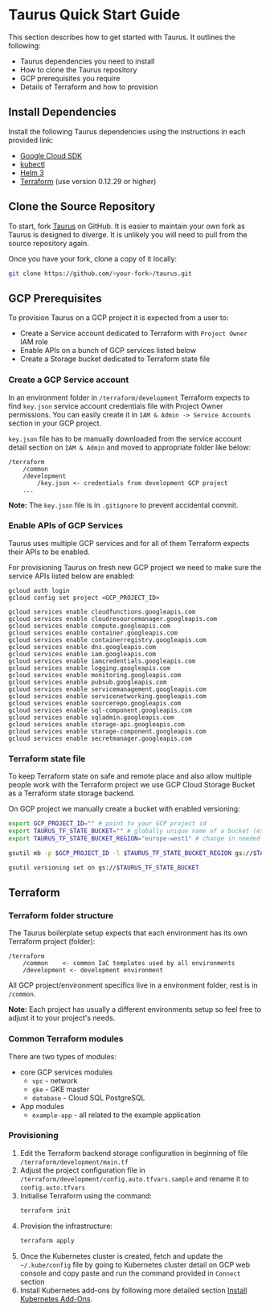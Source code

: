# Taurus Quick Start Guide

This section describes how to get started with Taurus. It outlines the following:
 - Taurus dependencies you need to install
 - How to clone the Taurus repository
 - GCP prerequisites you require
 - Details of Terraform and how to provision

## Install Dependencies
Install the following Taurus dependencies using the instructions in each provided link:
- [Google Cloud SDK][gc-sdk-install]
- [kubectl][kubectl-install]
- [Helm 3][helm-install] 
- [Terraform][terraform-install] (use version 0.12.29 or higher)

## Clone the Source Repository
To start, fork [Taurus] on GitHub. It is easier to maintain your own fork as Taurus is designed to diverge. It is unlikely you will need to pull from the source repository again.

Once you have your fork, clone a copy of it locally:

```sh
git clone https://github.com/<your-fork>/taurus.git
```

## GCP Prerequisites
To provision Taurus on a GCP project it is expected from a user to:
- Create a Service account dedicated to Terraform with `Project Owner` IAM role
- Enable APIs on a bunch of GCP services listed below
- Create a Storage bucket dedicated to Terraform state file

### Create a GCP Service account
In an environment folder in `/terraform/development` Terraform expects to find `key.json` service account credentials file with Project Owner permissions. You can easily create it in `IAM & Admin -> Service Accounts` section in your GCP project.

`key.json` file has to be manually downloaded from the service account detail section on `IAM & Admin` and moved to appropriate folder like below:
```
/terraform
    /common
    /development
        /key.json <- credentials from development GCP project
    ...
```
**Note:** The `key.json` file is in `.gitignore` to prevent accidental commit.

### Enable APIs of GCP Services
Taurus uses multiple GCP services and for all of them Terraform expects their APIs to be enabled.

For provisioning Taurus on fresh new GCP project we need to make sure the service APIs listed below are enabled:
```
gcloud auth login
gcloud config set project <GCP_PROJECT_ID>

gcloud services enable cloudfunctions.googleapis.com
gcloud services enable cloudresourcemanager.googleapis.com
gcloud services enable compute.googleapis.com
gcloud services enable container.googleapis.com
gcloud services enable containerregistry.googleapis.com
gcloud services enable dns.googleapis.com
gcloud services enable iam.googleapis.com
gcloud services enable iamcredentials.googleapis.com
gcloud services enable logging.googleapis.com
gcloud services enable monitoring.googleapis.com
gcloud services enable pubsub.googleapis.com
gcloud services enable servicemanagement.googleapis.com
gcloud services enable servicenetworking.googleapis.com
gcloud services enable sourcerepo.googleapis.com
gcloud services enable sql-component.googleapis.com
gcloud services enable sqladmin.googleapis.com
gcloud services enable storage-api.googleapis.com
gcloud services enable storage-component.googleapis.com
gcloud services enable secretmanager.googleapis.com
```

### Terraform state file
To keep Terraform state on safe and remote place and also allow multiple people work with the Terraform project we use GCP Cloud Storage Bucket as a Terraform state storage backend.

On GCP project we manually create a bucket with enabled versioning:
```sh
export GCP_PROJECT_ID="" # point to your GCP project id
export TAURUS_TF_STATE_BUCKET="" # globally unique name of a bucket (example: mycompany-projectname-dev-terraform-state)
export TAURUS_TF_STATE_BUCKET_REGION="europe-west1" # change in needed

gsutil mb -p $GCP_PROJECT_ID -l $TAURUS_TF_STATE_BUCKET_REGION gs://$TAURUS_TF_STATE_BUCKET

gsutil versioning set on gs://$TAURUS_TF_STATE_BUCKET
```

## Terraform

### Terraform folder structure
The Taurus boilerplate setup expects that each environment has its own Terraform project (folder):
```
/terraform
    /common    <- common IaC templates used by all environments
    /development <- development environment
```
All GCP project/environment specifics live in a environment folder, rest is in `/common`.

**Note:** Each project has usually a different environments setup so feel free to adjust it to your project's needs.

### Common Terraform modules
There are two types of modules:
- core GCP services modules
  - `vpc` - network
  - `gke` - GKE master
  - `database` - Cloud SQL PostgreSQL
- App modules
  - `example-app` - all related to the example application

### Provisioning
1. Edit the Terraform backend storage configuration in beginning of file `/terraform/development/main.tf`
2. Adjust the project configuration file in  `/terraform/development/config.auto.tfvars.sample` and rename it to `config.auto.tfvars`
3. Initialise Terraform using the command:
    ```sh
    terraform init
    ```
4. Provision the infrastructure:
    ```sh
    terraform apply
    ```
5. Once the Kubernetes cluster is created, fetch and update the `~/.kube/config` file by going to Kubernetes cluster detail on GCP web console and copy paste and run the command provided in `Connect` section
6. Install Kubernetes add-ons by following more detailed section [Install Kubernetes Add-Ons].

<!-- Internal Links -->
[Install Kubernetes Add-Ons]: /helm/

<!-- External Links -->
[gc-sdk-install]: https://cloud.google.com/sdk/install
[kubectl-install]: https://kubernetes.io/docs/tasks/tools/install-kubectl
[helm-install]: https://github.com/helm/helm/releases/tag/v3.2.4
[terraform-install]: https://www.terraform.io/downloads.html
[Taurus]: https://github.com/nearform/taurus
